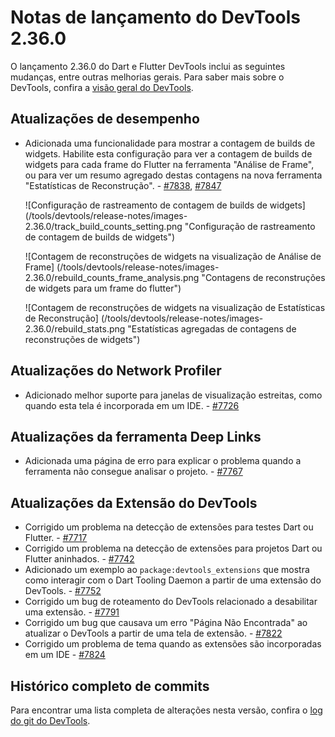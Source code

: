 # Notas de lançamento do DevTools 2.36.0

O lançamento 2.36.0 do Dart e Flutter DevTools inclui as seguintes
mudanças, entre outras melhorias gerais. Para saber mais sobre o
DevTools, confira a [visão geral do DevTools](/tools/devtools).

## Atualizações de desempenho

* Adicionada uma funcionalidade para mostrar a contagem de builds de
  widgets. Habilite esta configuração para ver a contagem de builds de
  widgets para cada frame do Flutter na ferramenta "Análise de Frame",
  ou para ver um resumo agregado destas contagens na nova ferramenta
  "Estatísticas de Reconstrução". -
  [#7838](https://github.com/flutter/devtools/pull/7838),
  [#7847](https://github.com/flutter/devtools/pull/7847)

    ![Configuração de rastreamento de contagem de builds de widgets]
    (/tools/devtools/release-notes/images-2.36.0/track_build_counts_setting.png
     "Configuração de rastreamento de contagem de builds de widgets")

    ![Contagem de reconstruções de widgets na visualização de Análise de
    Frame]
    (/tools/devtools/release-notes/images-2.36.0/rebuild_counts_frame_analysis.png
     "Contagens de reconstruções de widgets para um frame do flutter")

    ![Contagem de reconstruções de widgets na visualização de Estatísticas
    de Reconstrução]
    (/tools/devtools/release-notes/images-2.36.0/rebuild_stats.png
     "Estatísticas agregadas de contagens de reconstruções de widgets")

## Atualizações do Network Profiler

* Adicionado melhor suporte para janelas de visualização estreitas,
  como quando esta tela é incorporada em um IDE. -
  [#7726](https://github.com/flutter/devtools/pull/7726)

## Atualizações da ferramenta Deep Links

* Adicionada uma página de erro para explicar o problema quando a
  ferramenta não consegue analisar o projeto. -
  [#7767](https://github.com/flutter/devtools/pull/7767)

## Atualizações da Extensão do DevTools

* Corrigido um problema na detecção de extensões para testes Dart ou
  Flutter. - [#7717](https://github.com/flutter/devtools/pull/7717)
* Corrigido um problema na detecção de extensões para projetos Dart ou
  Flutter aninhados. - [#7742](https://github.com/flutter/devtools/pull/7742)
* Adicionado um exemplo ao `package:devtools_extensions` que mostra
  como interagir com o Dart Tooling Daemon a partir de uma extensão do
  DevTools. - [#7752](https://github.com/flutter/devtools/pull/7752)
* Corrigido um bug de roteamento do DevTools relacionado a desabilitar
  uma extensão. - [#7791](https://github.com/flutter/devtools/pull/7791)
* Corrigido um bug que causava um erro "Página Não Encontrada" ao
  atualizar o DevTools a partir de uma tela de extensão. -
  [#7822](https://github.com/flutter/devtools/pull/7822)
* Corrigido um problema de tema quando as extensões são incorporadas
  em um IDE - [#7824](https://github.com/flutter/devtools/pull/7824)

## Histórico completo de commits

Para encontrar uma lista completa de alterações nesta versão, confira o
[log do git do DevTools](https://github.com/flutter/devtools/tree/v2.36.0).

